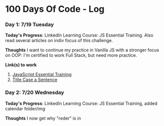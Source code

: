 # 100 Days Of Code - Log


### Day 1: 7/19 Tuesday

**Today's Progress**: LinkedIn Learning Course: JS Essential Training. Also read several articles on indiv focus of this challenge. 

**Thoughts** I want to continue my practice in Vanilla JS with a stronger focus on OOP: I'm certified to work Full Stack, but need more practice. 

**Link(s) to work**
1. [JavaScript Essential Training](https://www.linkedin.com/learning/javascript-essential-training/javascript-language-basics)
2. [Title Case a Sentence](https://www.freecodecamp.com/challenges/title-case-a-sentence)


### Day 2: 7/20 Wednesday

**Today's Progress**: LinkedIn Learning Course: JS Essential Training, added calendar folder/img

**Thoughts** I now get why "reder" is in <script> in html 

**Link(s) to work**
1. [JavaScript Essential Training](https://www.linkedin.com/learning/javascript-essential-training/javascript-language-basics)
  

### Day 3: 7/21 Wednesday

**Today's Progress**: LinkedIn Learning Course, practiced writing objects with methods and testing them.

**Thoughts** Methods confused me-now I know that they are just functions in an object.  

**Link(s) to work**
1. [JavaScript Essential Training](https://www.linkedin.com/learning/javascript-essential-training/javascript-language-basics)
  
### Day 4: 7/22 Thursday

**Today's Progress**: LinkedIn Learning Course-Object Classes, FreeCodeCamp Objects

**Thoughts** Will research today how to write Classes with nested parameters. 

**Link(s) to work**
1. [JavaScript Essential Training](https://www.linkedin.com/learning/javascript-essential-training/javascript-language-basics)
  
  
### Day 5: 7/23 Friday
**Today's Progress**: LinkedIn Learning Course-Object Classes, FreeCodeCamp Objects

**Thoughts** Will research today how to write Classes with nested parameters. 

**Link(s) to work**
1. [JavaScript Essential Training](https://www.linkedin.com/learning/javascript-essential-training/javascript-language-basics)


### Day 6: 7/23 Saturday
**Today's Progress**: LinkedIn Learning Course-Object Classes and Constructors: practiced making Classes, importing them as modules, manipulating data, and writing data to html

**Thoughts** Writing object properties to specific html tags is harder than I thought: I ended up just displaying the whole object in normal (ugly) formatting.  I won't stress about it now-it will probably come up later.  I also can see if I can adapt something else that I do know to work with this. 

**Link(s) to work**
1. [JavaScript Essential Training](https://www.linkedin.com/learning/javascript-essential-training/javascript-language-basics)
  
### Day 7: 7/24 Sunday
**Today's Progress**: Studied objects and constructors in "Javascript For Kids" by Nick Morgan

**Thoughts** Good book, but I wish it had Object Classes included, but they are quite new
  
### Day 8: 7/25 Monday
**Today's Progress**: Completed challenge in the Objects section of the LinkedIn JS course.  Also did a bit of microsoft training. 

**Thoughts** This is a good course, especially combined with the JS For Kids book. The book gave me a little extra help with methods. 

### Day 9: 7/26 Tuesday
**Today's Progress**: Practiced OOP, completed P section of course, planned out a practice app (animals making thier sounds)

**Thoughts** I'm excited to write my first OOP. I'm looking into how I want to do the images of the animals.
 
### Day 10: 7/27 Wednesday
**Today's Progress**: Got sucked into a rabbit hole researching and comparing apps.  Reviewed some practice code. Most of what I did today was really interview prep. 

**Thoughts** I didn't get to actually code today, but there was a lot of studying and research. 


### Day 11: 7/28 Thursday
**Today's Progress**: Started writing out my code for the Animal Sound OOP that I mapped out on Tuesday, practiced interacting with the DOM. 

**Thoughts** This project will be fun.  

**Link(s) to work**
1. [Animal Sounds Repo](https://github.com/TandiweP/AnimalSounds)
  
### Day 12: 7/29 Friday
**Today's Progress**: Added Boostrap CDN to my Animal Sound Repo and modified existing DOM management to fit those tags.  

**Thoughts** I'm traveling so I will listen to "CodeNewbie" and my developer audiobook.  I'm hoping to get time to work tonight so I may update it then. 

**Link(s) to work**
1. [Animal Sounds Repo](https://github.com/TandiweP/AnimalSounds)

### Day 13: 7/30 Saturday
**Today's Progress**: Due to traveling all day, I focused on researching different types of pipelines and reviewed OOP via online articles. I also saved someone's life, btw.  

**Thoughts** Researching on the go is doable, but it does not compare to actually coding. 

  
### Day 14: 7/31 Sunday
**Today's Progress**: I studied today and reviewed my LinkedIn.  I don't code on Sundays unless I have to.  

### Day 15: 8/1 Monday
**Today's Progress**: Interview prep, starting a new approach to algorithms. 

**Thoughts** I registered for HackerRank today.  
  
### Day 16: 8/2 Tuesday
**Today's Progress**: Interviewed via zoom, reviewed portfolio and made list of changes, started changing "SpeakSpeare", added a new object to "Animal Sounds", and completed a HackerRank challenge.   

**Thoughts** I am enjoying OOP and algorithms.  

**Link(s) to work**
1. [Animal Sounds Repo](https://github.com/TandiweP/AnimalSounds)  
2. [HackerRank](https://www.hackerrank.com)  
  
 ### Day 17: 8/3 Wednesday
**Today's Progress**: Worked on re-structuring "SpeakSpeare", reading articles, studying algorithms.   

**Thoughts** I really don't like my css setup for "SpeakSpeare"  

 ### Day 18: 8/4 Thursday
**Today's Progress**: SpeakSpeare re-styling, intense algorithm study.   

**Thoughts** Big O! And I think I'll just redo SpeakSpeare - don't like the way it is set up. 

### Day 19: 8/5 Friday
**Today's Progress**: LinkedIn JS course: DOM manipulation, specifically querySelector practice.  Also started a new algorith course. 

**Thoughts** It's good to brush up on the DOM-it's easy to forget how the syntax for selectors work.  It's also nice that I can do it easily in the chrome browser. 

**Link(s) to work**
1. [JavaScript Essential Training](https://www.linkedin.com/learning/javascript-essential-training/javascript-language-basics)
  
 ### Day 20: 8/6 Saturday
**Today's Progress**: querySelector and querySelectorAll practice.  Also doing them algorithms

**Thoughts** This log is kinda mundane and annoying...
  
**Link(s) to work**
1. [JavaScript Essential Training](https://www.linkedin.com/learning/javascript-essential-training/javascript-language-basics)

 ### Day 21: 8/7 Sunday
**Today's Progress**: Read "Algorithmic Programming" from No Starch Press
  
  
### Day 22: 8/8 Monday
**Today's Progress**: JS course, Did the MarkDown Tutorial, Started refactoring the scales repo. 
**Thoughts** I started a course today that I forgot I had bought on Udemy in 2020 **eyeroll**. 
  
**Link(s) to work**
1. [JavaScript Essential Training](https://www.linkedin.com/learning/javascript-essential-training/javascript-language-basics) 
2. [Scales Repo](https://github.com/TandiweP/scales) 
  

### Day 23: 8/9 Tuesday
**Today's Progress**: Worked on Scales repo, but didn't like the changes and retreated.  Spent time on MDN and Udemy. Practiced navigating the command line. 
**Thoughts** I'm mapping it out on paper and deciding how many seperate components I want it to have. 
  
**Link(s) to work**
1. [Scales Repo](https://github.com/TandiweP/scales) 
  
  
### Day 24: 8/10 Wednesday 
**Today**: Made new branch "rescale" of scales repo and combined two components into one. I also did a lot of css on it.  The form is working well, but I need to refactor my onSubmit function becuase I'm not even getting a console response:  **debugging time**!
  
### Day 25: 8/11 Thursday 
**Today**: Using "parseFloat" and "e.preventDefault" (after quite a lot of Chrome DevTools debugging and Stack Overflow searching) to get my gross, tare, net, and tons calculations to work on submit of the form. 
  
**Thoughts** I want to get them displaying on the page tomorrow.  I also want to set the calculation function to round it to two decimals (so I don't have eight digit responses in the tons hook). Later on, I want to set up a back end that will push results to data so it is recorded with date and time stamps for admin use.  

  
### Day 26: 8/12 Friday 
**Today**: Added new object to the Animal Sounds repo, reviewed arrays and sub-arrays on freecodecamp, added a new data set to Horror Films Repo, messed up Scales repo and had to retreat. 

### Day 27: 8/13 Saturday
**Today's Progress**: Continued work on scales repo and did more JS LinkedIn Course. Experimented with classList modifications.
  
**Thoughts** There are many ways to manipulate the DOM to show the results of the scale calculations, but I need to commit to one instead of building it, deleting it, then rebuilding it a different way, for eternity. 
  
**Link(s) to work**
1. [Scales Repo](https://github.com/TandiweP/scales) 
2. [JavaScript Essential Training](https://www.linkedin.com/learning/javascript-essential-training/javascript-language-basics)

  
  ### Day 28: 8/14 Sunday 
**Today**: Read up on JQUERY and DOM manipulation.  
  
  ### Day 29: 8/15 Monday
**Today's Progress**: Added a table to scale repo which will render calculation results to the DOM.  I'm researching what render method to use. 
  
**Thoughts** I think I will add a local data file to push data to so it can be stored and recalled.  I could pass these data props to the table function and render it that way.   
  
**Link(s) to work**
1. [Scales Repo](https://github.com/TandiweP/scales) 

  
### Day 30: 8/16 Tuesday
**Today's Progress**: Studied conditional functions and initialized a new repo which will allow users to select ice cream flavors, and availability will depend on a if/else statement. 
  
**Thoughts** I will start making more mini repos to practice basic concepts-its fun to have mini projects.   
  
**Link(s) to work**
1. [Ice Cream Menu](https://github.com/TandiweP/IceCreamMenu) 
  
### Day 31: 8/17 Wednesday
**Today's Progress**: Reviewed classSelector methods, practiced using them in the console of my scale repo, and completed another section in my JS Udemy Course. 

**Thoughts** I am skimming through the Udumy Course because I had purchased it two years ago and didn't use it (??????), and have since learned the concepts. A review is a good idea, though. 
  
**Link(s) to work**
1. [Scales Repo](https://github.com/TandiweP/scales) 
2. [JavaScript Essential Training](https://www.linkedin.com/learning/javascript-essential-training/javascript)
3. [Udemy Course: Web Developer Bootcamp](https://www.udemy.com/course/the-web-developer-bootcamp)

### Day 32: 8/18 Thursday
**Today's Progress**: LinkedIn JS course, added table component to Scales repo.  It shows the table but is not rendering the data...

**Thoughts** I think I should push the calculation to a json data file, then pull that in to the table file.  I want it to be accessible data anyway, and this will help. 
  
**Link(s) to work**
1. [Scales Repo](https://github.com/TandiweP/scales) 
2. [JavaScript Essential Training](https://www.linkedin.com/learning/javascript-essential-training/javascript)

### Day 33: 8/19 Friday
**Today's Progress**: I completed the first module for Azure training and did a lot of Microsoft 365 setting up/modifying for Porter Truck Repair. I also worked on the Ice Cream Menu css for fun and listened to an episode about the advantages of using Vanilla JS over frameworks. 
  
  
### Day 34: 8/20 Saturday
**Today's Progress**: Spent 9hrs doing Microsoft Admin things for Porter Truck Repair.  Most of it was researching and implementing cloud integrations and literally set up a new desktop so it would be AS SIMPLE TO USE AS POSSIBLE. I enjoyed this work, but only had a bit of time to do "fun" coding tonight. 

  
  ### Day 35: 8/21 Sunday 
**Today**: Read up on Algorithm structure and approach.  
  
  ### Day 36: 8/22 Monday
**Today's Progress**: Traveled a lot so I listened to three different podcast episodes on algorithms and technical interviews. When I got home, I did some reviewing of block and inline elements on my Udemy course. I then worked on onClick functions for my Ice Cream repo buttons. 
  
**Thoughts** I can sure get sucked in to css haha. Spent way too much time experimenting with button alignment, borders, margin, etc.    
  
**Link(s) to work**
1. [Ice Cream Menu](https://github.com/TandiweP/IceCreamMenu) 


### Day 37: 8/23 Tuesday
**Today's Progress**: Udemy course review of html semantics.  Went through various websites inspecting elements and seeing wether they have Semantic Elements or are just piles of divs. 
  
**Thoughts** I actually did not know about entity codes, which is a bit embarassing! When I've put the copyright symbol, etc. in my html, I've made it SOO difficult for myself by actually using svg's and jpegs! It was so simple all along lol. 
    
**Link(s) to work**
1. [Udemy Course: Web Developer Bootcamp](https://www.udemy.com/course/the-web-developer-bootcamp) 
  
### Day 38: 8/24 Wednesday
**Today's Progress**: A little Udemy and LinkedIn course, which spurred big ideas that led me to change the table format in the Scales repo and test manually appending articles (with Animal Objects) in "Animals" repo. 
  
**Thoughts** Having a great time but the ADHD brain is FLEXING today. If I was Carrie, this house would be screwed lol.  
    
**Link(s) to work**
1. [Udemy Course: Web Developer Bootcamp](https://www.udemy.com/course/the-web-developer-bootcamp) 
2. [Scales Repo](https://github.com/TandiweP/scales) 
3. [JavaScript Essential Training](https://www.linkedin.com/learning/javascript-essential-training/javascript)
4. [Animal Sounds Repo](https://github.com/TandiweP/AnimalSounds) 

### Day 39: 8/25 Thursday
**Today's Progress**: Studied proper table html syntax and organization on the Udemy course. I practieced by adding a table with flavor, price, and stock status to my ice cream repo.  
  
**Thoughts**  I'm itching to css the table, but I believe I make things harder for myself when I start formatting things before they are actually completely structured (I need to do Colspan and Rowspan). Plain html pains me, but I need to get used to it so that I can put of styling until it's done. 
    
**Link(s) to work**
1. [Udemy Course: Web Developer Bootcamp](https://www.udemy.com/course/the-web-developer-bootcamp) 
2. [Ice Cream Menu](https://github.com/TandiweP/IceCreamMenu) 
  
### Day 40: 8/26 Friday
**Today's Progress**: After doing a Code Wars kata which convertered speed from kilometoers per hour to centimeters per second, I created a practice repo which converts Cheetah speed from mph to kph. It has a bug which is making the output always 0, so I will come back to it this afternoon. 

**Thoughts**  Making lot's of mini projects for practice is really fun - today I focused on using semantic html and experimented with Emmet VSCode shortcuts as I created the converter. 
  
**Link(s) to work**
1. [Cheetah Speed Repo](https://github.com/TandiweP/CheetahSpeed)
w. [CodeWars Cockroach Speed Kata](https://www.codewars.com/kata/55fab1ffda3e2e44f00000c6/train/javascript)
